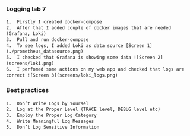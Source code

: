 ### Logging lab 7

    1.  Firstly I created docker-compose
    2.  After that I added couple of docker images that are needed (Grafana, Loki)
    3.  Pull and run docker-compose 
    4.  To see logs, I added Loki as data source [Screen 1](./prometheus_datasource.png)
    5.  I checked that Grafana is showing some data ![Screen 2](screens/loki.png)
    6.  I perfomed some actions on my web app and checked that logs are correct ![Screen 3](screens/loki_logs.png)
    
    
### Best practices
    1.  Don’t Write Logs by Yoursel
    2.  Log at the Proper Level (TRACE level, DEBUG level etc)
    3.  Employ the Proper Log Category
    4.  Write Meaningful Log Messages
    5.  Don’t Log Sensitive Information
   
